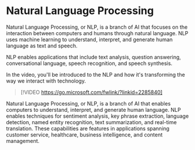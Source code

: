 # Natural Language Processing

Natural Language Processing, or NLP, is a branch of AI that focuses on the interaction between computers and humans through natural language. NLP uses machine learning to understand, interpret, and generate human language as text and speech.

NLP enables applications that include text analysis, question answering, conversational language, speech recognition, and speech synthesis.

In the video, you'll be introduced to the NLP and how it's transforming the way we interact with technology.

> [!VIDEO https://go.microsoft.com/fwlink/?linkid=2285840]

Natural Language Processing, or NLP, is a branch of AI that enables computers to understand, interpret, and generate human language. NLP enables techniques for sentiment analysis, key phrase extraction, language detection, named entity recognition, text summarization, and real-time translation. These capabilities are features in applications spanning customer service, healthcare, business intelligence, and content management.